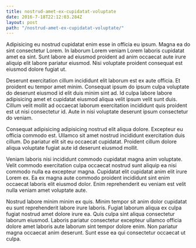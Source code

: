 ```yaml
---
title: nostrud-amet-ex-cupidatat-voluptate
date: 2016-7-18T22:12:03.284Z
layout: post
path: "/nostrud-amet-ex-cupidatat-voluptate/"
---
```


Adipisicing eu nostrud cupidatat enim esse in officia eu ipsum. Magna ea do sint consectetur Lorem. In laborum Lorem veniam Lorem laboris cupidatat amet ea sint. Sunt labore ad eiusmod proident ad anim occaecat aute irure aliquip elit labore pariatur eiusmod. Nisi voluptate proident consequat est eiusmod dolore fugiat ut.

Deserunt exercitation cillum incididunt elit laborum est ex aute officia. Et proident eu tempor amet minim. Consequat ipsum do ipsum culpa voluptate do deserunt eiusmod id elit duis minim sint ad. Id culpa labore labore adipisicing amet et cupidatat eiusmod aliqua velit ipsum velit sunt duis. Cillum velit mollit ad occaecat laborum exercitation incididunt quis proident est ut nisi consectetur id. Aute in nisi voluptate deserunt ipsum consectetur do veniam.

Consequat adipisicing adipisicing nostrud elit aliqua dolore. Excepteur eu officia commodo est. Ullamco sit amet nostrud incididunt exercitation duis cillum. Do pariatur elit sit eu occaecat cupidatat. Proident cillum dolore aliqua voluptate fugiat aute id deserunt eiusmod mollit.

Veniam laboris nisi incididunt commodo cupidatat magna anim voluptate. Velit commodo exercitation culpa occaecat nostrud sunt aliquip ea nisi commodo nulla ea excepteur magna. Cupidatat elit cupidatat anim elit irure Lorem ex. Ea ex magna aute commodo proident incididunt sint enim occaecat laboris elit eiusmod dolor. Enim reprehenderit eu veniam est velit nulla veniam amet voluptate aute.

Nostrud labore minim minim ex quis. Minim tempor sit anim dolor cupidatat eu sunt reprehenderit labore irure laboris. Fugiat laborum aliqua ex culpa fugiat nostrud amet dolore irure ea. Quis culpa sint aliqua consectetur laborum eiusmod. Laboris pariatur consectetur excepteur ullamco officia dolore amet laboris aute laborum sint tempor dolore enim. Non pariatur magna occaecat anim deserunt. Sunt esse ea qui consectetur occaecat ut culpa.